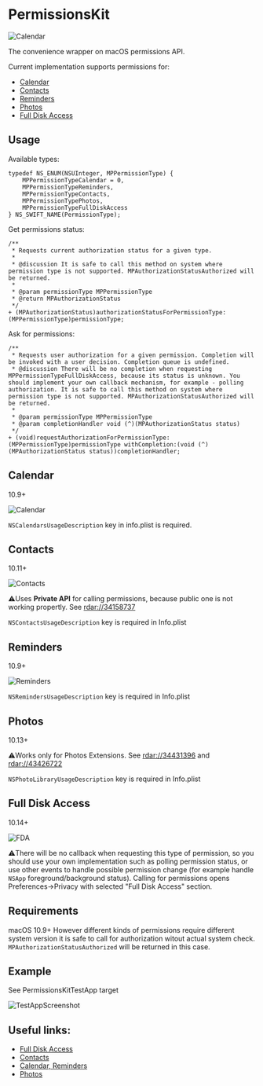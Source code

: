 # PermissionsKit

![Calendar](https://github.com/MacPaw/PermissionsKit/raw/master/Screenshots/logo.png)

The convenience wrapper on macOS permissions API. 

Current implementation supports permissions for: 

* [Calendar](#calendar)
* [Contacts](#contacts)
* [Reminders](#reminders)
* [Photos](#photos)
* [Full Disk Access](#full-disk-access)

## Usage

Available types:
```objc
typedef NS_ENUM(NSUInteger, MPPermissionType) {
    MPPermissionTypeCalendar = 0,
    MPPermissionTypeReminders,
    MPPermissionTypeContacts,
    MPPermissionTypePhotos,
    MPPermissionTypeFullDiskAccess
} NS_SWIFT_NAME(PermissionType);
```

Get permissions status:
```objc
/**
 * Requests current authorization status for a given type.
 *
 * @discussion It is safe to call this method on system where permission type is not supported. MPAuthorizationStatusAuthorized will be returned.
 *
 * @param permissionType MPPermissionType
 * @return MPAuthorizationStatus
 */
+ (MPAuthorizationStatus)authorizationStatusForPermissionType:(MPPermissionType)permissionType;
```

Ask for permissions:
```objc
/**
 * Requests user authorization for a given permission. Completion will be invoked with a user decision. Completion queue is undefined.
 * @discussion There will be no completion when requesting MPPermissionTypeFullDiskAccess, because its status is unknown. You should implement your own callback mechanism, for example - polling authorization. It is safe to call this method on system where permission type is not supported. MPAuthorizationStatusAuthorized will be returned.
 *
 * @param permissionType MPPermissionType
 * @param completionHandler void (^)(MPAuthorizationStatus status)
 */
+ (void)requestAuthorizationForPermissionType:(MPPermissionType)permissionType withCompletion:(void (^)(MPAuthorizationStatus status))completionHandler;
```

## Calendar
10.9+

![Calendar](https://github.com/MacPaw/PermissionsKit/raw/master/Screenshots/calendar.png)

`NSCalendarsUsageDescription` key in info.plist is required.

## Contacts
10.11+

![Contacts](https://github.com/MacPaw/PermissionsKit/raw/master/Screenshots/contacts.png)

:warning:Uses **Private API** for calling permissions, because public one is not working propertly. See [rdar://34158737](http://www.openradar.me/34158737)

`NSContactsUsageDescription` key is required in Info.plist

## Reminders
10.9+

![Reminders](https://github.com/MacPaw/PermissionsKit/raw/master/Screenshots/reminders.png)

`NSRemindersUsageDescription` key is required in Info.plist

## Photos
10.13+

:warning:Works only for Photos Extensions. See [rdar://34431396](http://www.openradar.me/34431396) and [rdar://43426722](http://www.openradar.me/43426722)

`NSPhotoLibraryUsageDescription` key is required in Info.plist

## Full Disk Access
10.14+

![FDA](https://github.com/MacPaw/PermissionsKit/raw/master/Screenshots/full_disk_access.png)

:warning:There will be no callback when requesting this type of permission, so you should use your own implementation such as polling permission status, or use other events to handle possible permission change (for example handle `NSApp` foreground/background status).
Calling for permissions opens Preferences->Privacy with selected "Full Disk Access" section. 

## Requirements

macOS 10.9+
However different kinds of permissions require different system version it is safe to call for authorization witout actual system check. `MPAuthorizationStatusAuthorized` will be returned in this case.

## Example 

See PermissionsKitTestApp target

![TestAppScreenshot](https://github.com/MacPaw/PermissionsKit/raw/master/Screenshots/test_app.png)

## Useful links:

* [Full Disk Access](https://forums.developer.apple.com/thread/107546)
* [Contacts](https://developer.apple.com/documentation/contacts/cncontactstore/1402873-requestaccessforentitytype?language=objc)
* [Calendar, Reminders](https://developer.apple.com/documentation/eventkit/ekeventstore/1507239-authorizationstatusforentitytype)
* [Photos](https://developer.apple.com/documentation/photokit/phphotolibrary/1620736-requestauthorization?language=objc)

